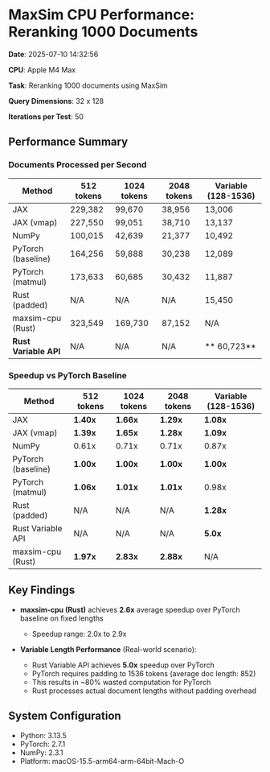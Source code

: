# MaxSim CPU Performance: Reranking 1000 Documents

**Date**: 2025-07-10 14:32:56

**CPU**: Apple M4 Max

**Task**: Reranking 1000 documents using MaxSim

**Query Dimensions**: 32 x 128

**Iterations per Test**: 50

## Performance Summary

### Documents Processed per Second

| Method | 512 tokens | 1024 tokens | 2048 tokens | Variable (128-1536) |
|--------|-----------|-----------|-----------|-----------|
| JAX |   229,382 |    99,670 |    38,956 |    13,006 |
| JAX (vmap) |   227,550 |    99,051 |    38,710 |    13,137 |
| NumPy |   100,015 |    42,639 |    21,377 |    10,492 |
| PyTorch (baseline) |   164,256 |    59,888 |    30,238 |    12,089 |
| PyTorch (matmul) |   173,633 |    60,685 |    30,432 |    11,887 |
| Rust (padded) | N/A | N/A | N/A |    15,450 |
| maxsim-cpu (Rust) |   323,549 |   169,730 |    87,152 | N/A |
| **Rust Variable API** | N/A | N/A | N/A | ** 60,723** |

### Speedup vs PyTorch Baseline

| Method | 512 tokens | 1024 tokens | 2048 tokens | Variable (128-1536) |
|--------|-----------|-----------|-----------|-----------|
| JAX | **1.40x** | **1.66x** | **1.29x** | **1.08x** |
| JAX (vmap) | **1.39x** | **1.65x** | **1.28x** | **1.09x** |
| NumPy | 0.61x | 0.71x | 0.71x | 0.87x |
| PyTorch (baseline) | **1.00x** | **1.00x** | **1.00x** | **1.00x** |
| PyTorch (matmul) | **1.06x** | **1.01x** | **1.01x** | 0.98x |
| Rust (padded) | N/A | N/A | N/A | **1.28x** |
| Rust Variable API | N/A | N/A | N/A | **5.0x** |
| maxsim-cpu (Rust) | **1.97x** | **2.83x** | **2.88x** | N/A |

## Key Findings

- **maxsim-cpu (Rust)** achieves **2.6x** average speedup over PyTorch baseline on fixed lengths
  - Speedup range: 2.0x to 2.9x

- **Variable Length Performance** (Real-world scenario):
  - Rust Variable API achieves **5.0x** speedup over PyTorch
  - PyTorch requires padding to 1536 tokens (average doc length: 852)
  - This results in ~80% wasted computation for PyTorch
  - Rust processes actual document lengths without padding overhead

## System Configuration

- Python: 3.13.5
- PyTorch: 2.7.1
- NumPy: 2.3.1
- Platform: macOS-15.5-arm64-arm-64bit-Mach-O
